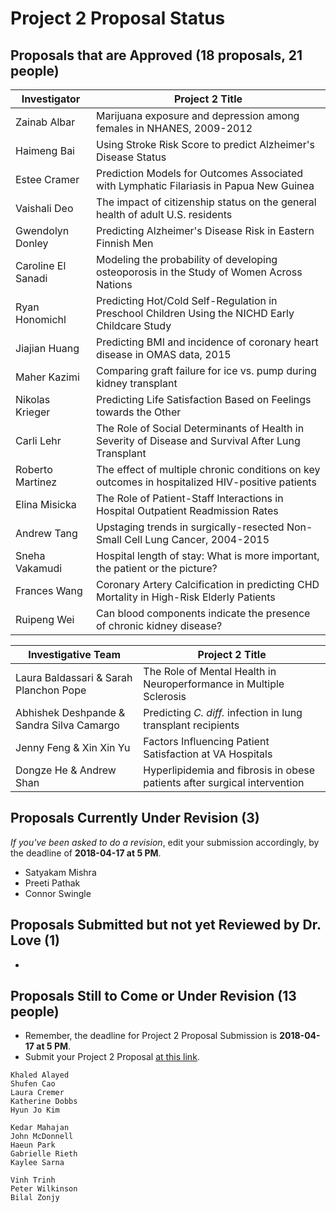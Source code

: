 # Project 2 Proposal Status

## Proposals that are Approved (18 proposals, 21 people)

Investigator | Project 2 Title 
--------------- | ----------------------------------------------------------------------------------------------------
Zainab Albar    | Marijuana exposure and depression among females in NHANES, 2009-2012
Haimeng Bai     | Using Stroke Risk Score to predict Alzheimer's Disease Status
Estee Cramer    | Prediction Models for Outcomes Associated with Lymphatic Filariasis in Papua New Guinea
Vaishali Deo    | The impact of citizenship status on the general health of adult U.S. residents
Gwendolyn Donley | Predicting Alzheimer's Disease Risk in Eastern Finnish Men
Caroline El Sanadi | Modeling the probability of developing osteoporosis in the Study of Women Across Nations
Ryan Honomichl  | Predicting Hot/Cold Self-Regulation in Preschool Children Using the NICHD Early Childcare Study
Jiajian Huang   | Predicting BMI and incidence of coronary heart disease in OMAS data, 2015
Maher Kazimi    | Comparing graft failure for ice vs. pump during kidney transplant
Nikolas Krieger | Predicting Life Satisfaction Based on Feelings towards the Other
Carli Lehr      | The Role of Social Determinants of Health in Severity of Disease and Survival After Lung Transplant
Roberto Martinez | The effect of multiple chronic conditions on key outcomes in hospitalized HIV-positive patients
Elina Misicka   | The Role of Patient-Staff Interactions in Hospital Outpatient Readmission Rates
Andrew Tang     | Upstaging trends in surgically-resected Non-Small Cell Lung Cancer, 2004-2015
Sneha Vakamudi  | Hospital length of stay: What is more important, the patient or the picture? 
Frances Wang    | Coronary Artery Calcification in predicting CHD Mortality in High-Risk Elderly Patients
Ruipeng Wei     | Can blood components indicate the presence of chronic kidney disease?

Investigative Team | Project 2 Title 
-------------------------------------- | -----------------------------------------------------------------------------
Laura Baldassari & Sarah Planchon Pope | The Role of Mental Health in Neuroperformance in Multiple Sclerosis
Abhishek Deshpande & Sandra Silva Camargo | Predicting *C. diff.* infection in lung transplant recipients
Jenny Feng & Xin Xin Yu | Factors Influencing Patient Satisfaction at VA Hospitals
Dongze He & Andrew Shan | Hyperlipidemia and fibrosis in obese patients after surgical intervention

## Proposals Currently Under Revision (3)

*If you've been asked to do a revision*, edit your submission accordingly, by the deadline of **2018-04-17 at 5 PM**.

- Satyakam Mishra
- Preeti Pathak
- Connor Swingle

## Proposals Submitted but not yet Reviewed by Dr. Love (1)

- 

## Proposals Still to Come or Under Revision (13 people)

- Remember, the deadline for Project 2 Proposal Submission is **2018-04-17 at 5 PM**.
- Submit your Project 2 Proposal [at this link](https://goo.gl/forms/Zfgnq5pyAAzAlmUm1).

```
Khaled Alayed
Shufen Cao
Laura Cremer
Katherine Dobbs
Hyun Jo Kim

Kedar Mahajan
John McDonnell
Haeun Park
Gabrielle Rieth
Kaylee Sarna

Vinh Trinh
Peter Wilkinson
Bilal Zonjy
```
